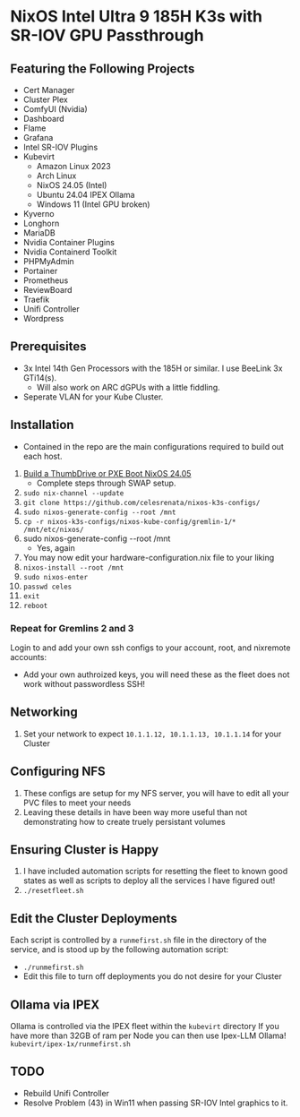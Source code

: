 # NixOS Intel Ultra 9 185H K3s with SR-IOV GPU Passthrough
## Featuring the Following Projects
* Cert Manager
* Cluster Plex
* ComfyUI (Nvidia)
* Dashboard
* Flame
* Grafana
* Intel SR-IOV Plugins
* Kubevirt
  * Amazon Linux 2023
  * Arch Linux
  * NixOS 24.05 (Intel)
  * Ubuntu 24.04 IPEX Ollama
  * Windows 11 (Intel GPU broken)
* Kyverno
* Longhorn
* MariaDB
* Nvidia Container Plugins
* Nvidia Containerd Toolkit
* PHPMyAdmin
* Portainer
* Prometheus
* ReviewBoard
* Traefik
* Unifi Controller
* Wordpress

## Prerequisites
* 3x Intel 14th Gen Processors with the 185H or similar. I use BeeLink 3x GTi14(s).
   * Will also work on ARC dGPUs with a little fiddling.
* Seperate VLAN for your Kube Cluster.

## Installation
* Contained in the repo are the main configurations required to build out each host.
1. [Build a ThumbDrive or PXE Boot NixOS 24.05](https://wiki.nixos.org/wiki/NixOS_Installation_Guide)
   * Complete steps through SWAP setup.
3. `sudo nix-channel --update`
4. `git clone https://github.com/celesrenata/nixos-k3s-configs/`
5. `sudo nixos-generate-config --root /mnt`
6. `cp -r nixos-k3s-configs/nixos-kube-config/gremlin-1/* /mnt/etc/nixos/`
7. sudo nixos-generate-config --root /mnt
   * Yes, again
8. You may now edit your hardware-configuration.nix file to your liking
9. `nixos-install --root /mnt`
10. `sudo nixos-enter`
11. `passwd celes`
12. `exit`
13. `reboot`

### Repeat for Gremlins 2 and 3
Login to and add your own ssh configs to your account, root, and nixremote accounts:
* Add your own authroized keys, you will need these as the fleet does not work without passwordless SSH!

## Networking
1. Set your network to expect `10.1.1.12, 10.1.1.13, 10.1.1.14` for your Cluster

## Configuring NFS
1. These configs are setup for my NFS server, you will have to edit all your PVC files to meet your needs
2. Leaving these details in have been way more useful than not demonstrating how to create truely persistant volumes

## Ensuring Cluster is Happy
1. I have included automation scripts for resetting the fleet to known good states as well as scripts to deploy all the services I have figured out!
2. `./resetfleet.sh`

## Edit the Cluster Deployments
Each script is controlled by a `runmefirst.sh` file in the directory of the service, and is stood up by the following automation script:
* `./runmefirst.sh`
* Edit this file to turn off deployments you do not desire for your Cluster

## Ollama via IPEX
Ollama is controlled via the IPEX fleet within the `kubevirt` directory
If you have more than 32GB of ram per Node you can then use Ipex-LLM Ollama!
`kubevirt/ipex-1x/runmefirst.sh`

## TODO
* Rebuild Unifi Controller
* Resolve Problem (43) in Win11 when passing SR-IOV Intel graphics to it.
